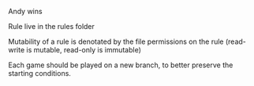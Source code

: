 Andy wins

Rule live in the rules folder

Mutability of a rule is denotated by the file permissions on the rule (read-write is mutable, read-only is immutable)

Each game should be played on a new branch, to better preserve the starting conditions.
